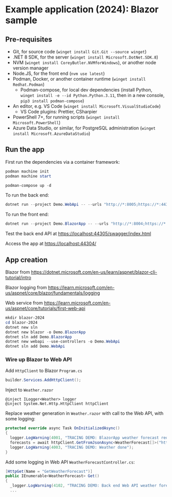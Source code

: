 # Example application (2024): Blazor sample

## Pre-requisites

- Git, for source code (`winget install Git.Git --source winget`)
- .NET 8 SDK, for the server (`winget install Microsoft.DotNet.SDK.8`)
- NVM (`winget install CoreyButler.NVMforWindows`), or another node version manager
- Node.JS, for the front end (`nvm use latest`)
- Podman, Docker, or another container runtime (`winget install Redhat.Podman`)
  - Podman-compose, for local dev dependencies (install Python,
    `winget install -e --id Python.Python.3.11`, then in a new console,
    `pip3 install podman-compose`)
- An editor, e.g. VS Code (`winget install Microsoft.VisualStudioCode`)
  - VS Code plugins: Prettier, CSharpier
- PowerShell 7+, for running scripts (`winget install Microsoft.PowerShell`)
- Azure Data Studio, or similar, for PostgreSQL administration
  (`winget install Microsoft.AzureDataStudio`)

## Run the app

First run the dependencies via a container framework:

```powershell
podman machine init
podman machine start

podman-compose up -d
```

To run the back end:

```powershell
dotnet run --project Demo.WebApi -- --urls "http://*:8005;https://*:44305/"
```

To run the front end:

```powershell
dotnet run --project Demo.BlazorApp -- --urls "http://*:8004;https://*:44304/"
```

Test the back end API at <https://localhost:44305/swagger/index.html>

Access the app at <https://localhost:44304/>

## App creation

Blazor from <https://dotnet.microsoft.com/en-us/learn/aspnet/blazor-cli-tutorial/intro>

Blazor logging from <https://learn.microsoft.com/en-us/aspnet/core/blazor/fundamentals/logging>

Web service from <https://learn.microsoft.com/en-us/aspnet/core/tutorials/first-web-api>

```powershell
mkdir blazor-2024
cd blazor-2024
dotnet new sln 
dotnet new blazor -o Demo.BlazorApp
dotnet sln add Demo.BlazorApp
dotnet new webapi --use-controllers -o Demo.WebApi
dotnet sln add Demo.WebApi
```

### Wire up Blazor to Web API

Add `HttpClient` to Blazor `Program.cs`

```csharp
builder.Services.AddHttpClient();
```

Inject to `Weather.razor`

```razor
@inject ILogger<Weather> logger
@inject System.Net.Http.HttpClient httpClient
```

Replace weather generation in `Weather.razor` with call to the Web API, with some logging:

```csharp
protected override async Task OnInitializedAsync()
{
  logger.LogWarning(4001, "TRACING DEMO: BlazorApp weather forecast request forwarded");
  forecasts = await httpClient.GetFromJsonAsync<WeatherForecast[]>("https://localhost:44305/WeatherForecast");
  logger.LogWarning(4003, "TRACING DEMO: Weather done");
}
```
Add some logging in Web API `WeatherForecastController.cs`:

```csharp
[HttpGet(Name = "GetWeatherForecast")]
public IEnumerable<WeatherForecast> Get()
{
  _logger.LogWarning(4102, "TRACING DEMO: Back end Web API weather forecast requested");
  ...
```

